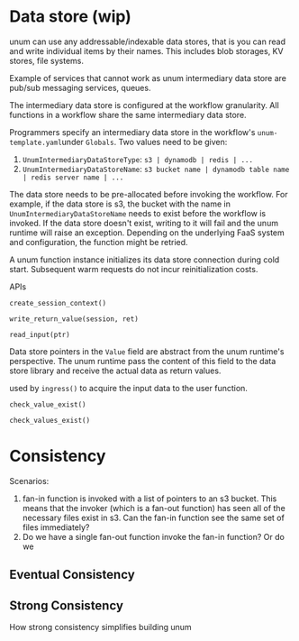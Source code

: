 # Data store (wip)

unum can use any addressable/indexable data stores, that is you can read and write individual items by their names. This includes blob storages, KV stores, file systems.

Example of services that cannot work as unum intermediary data store are pub/sub messaging services, queues.



The intermediary data store is configured at the workflow granularity. All functions in a workflow share the same intermediary data store.

Programmers specify an intermediary data store in the workflow's `unum-template.yaml`under `Globals`. Two values need to be given:

1. `UnumIntermediaryDataStoreType`: `s3 | dynamodb | redis | ...`
2. `UnumIntermediaryDataStoreName`: `s3 bucket name | dynamodb table name | redis server name | ...`



The data store needs to be pre-allocated before invoking the workflow. For example, if the data store is s3, the bucket with the name in `UnumIntermediaryDataStoreName` needs to exist before the workflow is invoked. If the data store doesn't exist, writing to it will fail and the unum runtime will raise an exception. Depending on the underlying FaaS system and configuration, the function might be retried.



A unum function instance initializes its data store connection during cold start. Subsequent warm requests do not incur reinitialization costs.







APIs

`create_session_context()`





`write_return_value(session, ret)`





`read_input(ptr)`

Data store pointers in the `Value` field are abstract from the unum runtime's perspective. The unum runtime pass the content of this field to the data store library and receive the actual data as return values.

used by `ingress()` to acquire the input data to the user function.



`check_value_exist()`

`check_values_exist()`

# Consistency

Scenarios:

1. fan-in function is invoked with a list of pointers to an s3 bucket. This means that the invoker (which is a fan-out function) has seen all of the necessary files exist in s3. Can the fan-in function see the same set of files immediately?
2. Do we have a single fan-out function invoke the fan-in function? Or do we

## Eventual Consistency

## Strong Consistency

How strong consistency simplifies building unum



